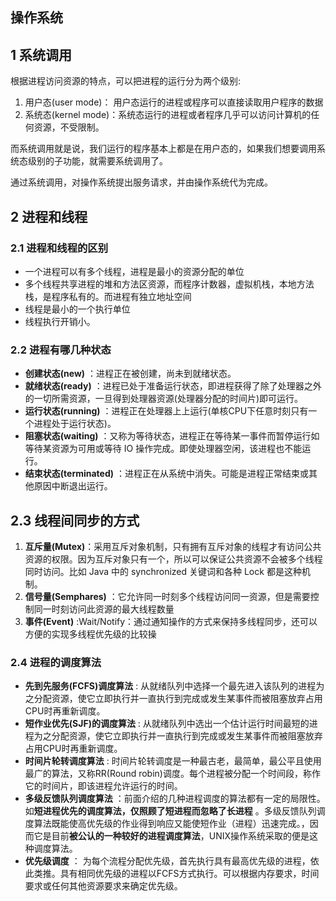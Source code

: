 ## 操作系统

## 1 系统调用

根据进程访问资源的特点，可以把进程的运行分为两个级别:

1. 用户态(user mode)： 用户态运行的进程或程序可以直接读取用户程序的数据
2. 系统态(kernel mode)：系统态运行的进程或者程序几乎可以访问计算机的任何资源，不受限制。

而系统调用就是说，我们运行的程序基本上都是在用户态的，如果我们想要调用系统态级别的子功能，就需要系统调用了。

通过系统调用，对操作系统提出服务请求，并由操作系统代为完成。

## 2 进程和线程

### 2.1 进程和线程的区别

+ 一个进程可以有多个线程，进程是最小的资源分配的单位
+ 多个线程共享进程的堆和方法区资源，而程序计数器，虚拟机栈，本地方法栈，是程序私有的。而进程有独立地址空间
+ 线程是最小的一个执行单位
+ 线程执行开销小。

### 2.2 进程有哪几种状态

- **创建状态(new)** ：进程正在被创建，尚未到就绪状态。
- **就绪状态(ready)** ：进程已处于准备运行状态，即进程获得了除了处理器之外的一切所需资源，一旦得到处理器资源(处理器分配的时间片)即可运行。
- **运行状态(running)** ：进程正在处理器上上运行(单核CPU下任意时刻只有一个进程处于运行状态)。
- **阻塞状态(waiting)** ：又称为等待状态，进程正在等待某一事件而暂停运行如等待某资源为可用或等待 IO 操作完成。即使处理器空闲，该进程也不能运行。
- **结束状态(terminated)** ：进程正在从系统中消失。可能是进程正常结束或其他原因中断退出运行。

## 2.3 线程间同步的方式

1. **互斥量(Mutex)**：采用互斥对象机制，只有拥有互斥对象的线程才有访问公共资源的权限。因为互斥对象只有一个，所以可以保证公共资源不会被多个线程同时访问。比如 Java 中的 synchronized 关键词和各种 Lock 都是这种机制。
2. **信号量(Semphares)** ：它允许同一时刻多个线程访问同一资源，但是需要控制同一时刻访问此资源的最大线程数量
3. **事件(Event)** :Wait/Notify：通过通知操作的方式来保持多线程同步，还可以方便的实现多线程优先级的比较操

### 2.4 进程的调度算法

- **先到先服务(FCFS)调度算法** : 从就绪队列中选择一个最先进入该队列的进程为之分配资源，使它立即执行并一直执行到完成或发生某事件而被阻塞放弃占用CPU时再重新调度。
- **短作业优先(SJF)的调度算法** : 从就绪队列中选出一个估计运行时间最短的进程为之分配资源，使它立即执行并一直执行到完成或发生某事件而被阻塞放弃占用CPU时再重新调度。
- **时间片轮转调度算法** : 时间片轮转调度是一种最古老，最简单，最公平且使用最广的算法，又称RR(Round robin)调度。每个进程被分配一个时间段，称作它的时间片，即该进程允许运行的时间。
- **多级反馈队列调度算法** ：前面介绍的几种进程调度的算法都有一定的局限性。如**短进程优先的调度算法，仅照顾了短进程而忽略了长进程** 。多级反馈队列调度算法既能使高优先级的作业得到响应又能使短作业（进程）迅速完成。，因而它是目前**被公认的一种较好的进程调度算法**，UNIX操作系统采取的便是这种调度算法。
- **优先级调度** ： 为每个流程分配优先级，首先执行具有最高优先级的进程，依此类推。具有相同优先级的进程以FCFS方式执行。可以根据内存要求，时间要求或任何其他资源要求来确定优先级。



